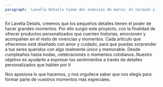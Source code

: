 ```yaml
---
paragraph: 'Lavella Details tiene dos esencias de marca: el corazón y la dedicación.'
---
```



<p>
    En Lavella Details, creemos que los pequeños detalles tienen el poder de hacer grandes momentos. Por ello surgió este proyecto, con la finalidad de ofrecer productos personalizados que cuenten historias, emocionen y acompañen en el resto de vivencias y momentos. Cada artículo que ofrecemos está diseñado con amor y cuidado, para que puedas sorprender a tus seres queridos con algo realmente único y memorable. Desde cumpleaños hasta bodas, celebraciones o momentos cotidianos..Nuestro objetivo es ayudarte a expresar tus sentimientos a través de detalles personalizados que hablen por tí
</p>
<p>
    Nos apasiona lo que hacemos, y nos orgullece saber que nos elegís para formar parte de vuestros momentos más especiales. 
</p>